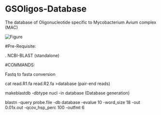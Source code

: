 # GSOligos-Database
The database of Oligonucleotide specific to Mycobacterium Avium complex (MAC)



![Figure](https://user-images.githubusercontent.com/108401291/181876744-709e98f0-cc93-43f4-8597-4473dd909e71.jpg)


#Pre-Requisite:

. NCBI-BLAST (standalone)


#COMMANDS:

Fastq to fasta conversion

cat read.R1.fa read.R2.fa >database (pair-end reads)

makeblastdb -dbtype nucl -in database (Database generation)

blastn -query probe.file -db database -evalue 10 -word_size 18 -out 0.01x.out -qcov_hsp_perc 100 -outfmt 6
